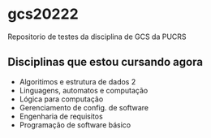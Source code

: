 # gcs20222
Repositorio de testes da disciplina de GCS da PUCRS


## Disciplinas que estou cursando agora
- Algoritimos e estrutura de dados 2
- Linguagens, automatos e computação 
- Lógica para computação
- Gerenciamento de config. de software
- Engenharia de requisitos
- Programação de software básico
